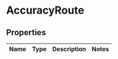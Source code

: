 
# AccuracyRoute

## Properties
Name | Type | Description | Notes
------------ | ------------- | ------------- | -------------



